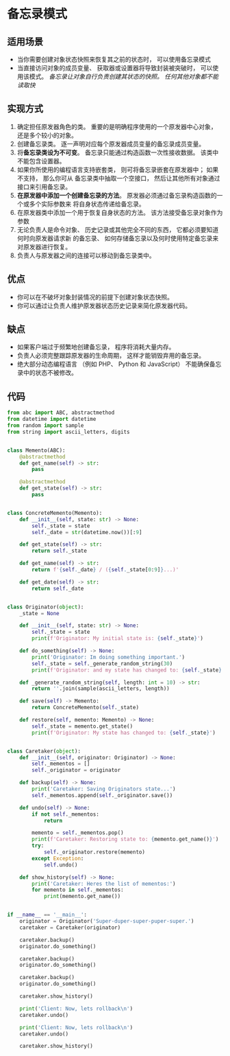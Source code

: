 # 备忘录模式

## 适用场景
- 当你需要创建对象状态快照来恢复其之前的状态时， 可以使用备忘录模式
- 当直接访问对象的成员变量、 获取器或设置器将导致封装被突破时， 可以使用该模式。
_备忘录让对象自行负责创建其状态的快照。 任何其他对象都不能读取快_

## 实现方式
1. 确定担任原发器角色的类。 重要的是明确程序使用的一个原发器中心对象， 还是多个较小的对象。
2. 创建备忘录类。 逐一声明对应每个原发器成员变量的备忘录成员变量。
3. 将**备忘录类设为不可变**。 备忘录只能通过构造函数一次性接收数据。 该类中不能包含设置器。
4. 如果你所使用的编程语言支持嵌套类， 则可将备忘录嵌套在原发器中； 如果不支持， 那么你可从
备忘录类中抽取一个空接口， 然后让其他所有对象通过接口来引用备忘录。
5. **在原发器中添加一个创建备忘录的方法**。 原发器必须通过备忘录构造函数的一个或多个实际参数来
将自身状态传递给备忘录。
6. 在原发器类中添加一个用于恢复自身状态的方法。 该方法接受备忘录对象作为参数
7. 无论负责人是命令对象、 历史记录或其他完全不同的东西， 它都必须要知道何时向原发器请求新
的备忘录、 如何存储备忘录以及何时使用特定备忘录来对原发器进行恢复。
8. 负责人与原发器之间的连接可以移动到备忘录类中。 

## 优点
- 你可以在不破坏对象封装情况的前提下创建对象状态快照。
- 你可以通过让负责人维护原发器状态历史记录来简化原发器代码。

## 缺点
- 如果客户端过于频繁地创建备忘录， 程序将消耗大量内存。
- 负责人必须完整跟踪原发器的生命周期， 这样才能销毁弃用的备忘录。
- 绝大部分动态编程语言 （例如 PHP、 Python 和 JavaScript） 不能确保备忘录中的状态不被修改。

## 代码
```python
from abc import ABC, abstractmethod
from datetime import datetime
from random import sample
from string import ascii_letters, digits


class Memento(ABC):
    @abstractmethod
    def get_name(self) -> str:
        pass

    @abstractmethod
    def get_state(self) -> str:
        pass


class ConcreteMemento(Memento):
    def __init__(self, state: str) -> None:
        self._state = state
        self._date = str(datetime.now())[:9]

    def get_state(self) -> str:
        return self._state

    def get_name(self) -> str:
        return f'{self._date} / ({self._state[0:9]}...)'

    def get_date(self) -> str:
        return self._date


class Originator(object):
    _state = None

    def __init__(self, state: str) -> None:
        self._state = state
        print(f'Originator: My initial state is: {self._state}')

    def do_something(self) -> None:
        print('Originator: Im doing something important.')
        self._state = self._generate_random_string(30)
        print(f'Originator: and my state has changed to: {self._state}')

    def _generate_random_string(self, length: int = 10) -> str:
        return ''.join(sample(ascii_letters, length))

    def save(self) -> Memento:
        return ConcreteMemento(self._state)

    def restore(self, memento: Memento) -> None:
        self._state = memento.get_state()
        print(f'Originator: My state has changed to: {self._state}')


class Caretaker(object):
    def __init__(self, originator: Originator) -> None:
        self._mementos = []
        self._originator = originator

    def backup(self) -> None:
        print('Caretaker: Saving Originators state...')
        self._mementos.append(self._originator.save())

    def undo(self) -> None:
        if not self._mementos:
            return

        memento = self._mementos.pop()
        print(f'Caretaker: Restoring state to: {memento.get_name()}')
        try:
            self._originator.restore(memento)
        except Exception:
            self.undo()

    def show_history(self) -> None:
        print('Caretaker: Heres the list of mementos:')
        for memento in self._mementos:
            print(memento.get_name())


if __name__ == '__main__':
    originator = Originator('Super-duper-super-puper-super.')
    caretaker = Caretaker(originator)

    caretaker.backup()
    originator.do_something()

    caretaker.backup()
    originator.do_something()

    caretaker.backup()
    originator.do_something()

    caretaker.show_history()

    print('Client: Now, lets rollback\n')
    caretaker.undo()

    print('Client: Now, lets rollback\n')
    caretaker.undo()

    caretaker.show_history()

```